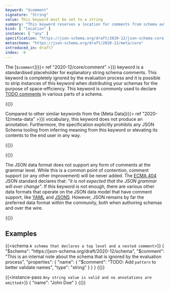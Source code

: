 ```yaml
---
keyword: "$comment"
signature: "String"
value: This keyword must be set to a string
summary: "This keyword reserves a location for comments from schema authors to readers or maintainers of the schema."
kind: [ "location" ]
instance: [ "any" ]
specification: "https://json-schema.org/draft/2020-12/json-schema-core.html#section-8.3"
metaschema: "https://json-schema.org/draft/2020-12/meta/core"
introduced_in: draft7
index: -9
---
```


The [`$comment`]({{< ref "2020-12/core/comment" >}}) keyword is a standardised placeholder
for explanatory string schema comments. This keyword is completely ignored by
the evaluation process and it is possible to strip instances of this keyword
when distributing your schemas for the purpose of space-efficiency. This
keyword is commonly used to declare [TODO
comments](https://en.wikipedia.org/wiki/Comment_%28computer_programming%29#Tags)
in various parts of a schema.

{{<common-pitfall>}}

Compared to other similar keywords from the [Meta Data]({{< ref
"2020-12/meta-data" >}}) vocabulary, this keyword does not produce an
annotation. Furthermore, the specification explicitly prohibits any JSON Schema
tooling from inferring meaning from this keyword or elevating its contents to
the end user in any way.

{{</common-pitfall>}}

{{<learning-more>}}

The JSON data format does not support any form of comments at the grammar
level. While this is a common point of contention, comment support (or any
other improvement) will be never added. The [ECMA
404](https://ecma-international.org/publications-and-standards/standards/ecma-404/)
JSON standard declares that: *"it is not expected that the JSON grammar will
ever change"*. If this keyword is not enough, there are various other data
formats that operate on the JSON data model that have comment support, like
[YAML](https://yaml.org) and [JSON5](https://json5.org).  However, JSON remains
by far the preferred data format within the community, both when authoring
schemas and over the wire.

{{</learning-more>}}

## Examples

{{<schema `A schema that declares a top level and a nested comment`>}}
{
  "$schema": "https://json-schema.org/draft/2020-12/schema",
  "$comment": "This is an internal note about the schema that is ignored by the evaluation process",
  "properties": {
    "name": {
      "$comment": "TODO: Add `pattern` to better validate names",
      "type": "string"
    }
  }
}
{{</schema>}}

{{<instance-pass `Any string value is valid and no annotations are emitted`>}}
{ "name": "John Doe" }
{{</instance-pass>}}
